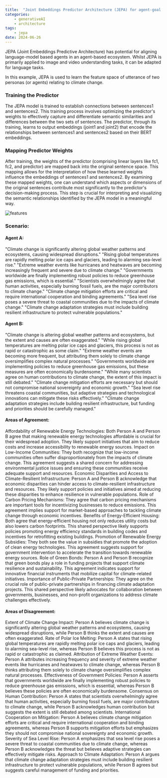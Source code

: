 ```yaml
---
title:  "Joint Embeddings Predictor Architecture (JEPA) for agent-goal affinity / alignment in agent based ecosystems"
categories: 
    - generativeAI
    - architecture
tags: 
    - jepa
date: 2024-06-26
---
```


JEPA (Joint Embeddings Predictive Architecture) has potential for aligning language-model based agents in an agent-based ecosystem. Whilst JEPA is primarily applied to image and video understanding tasks, it can be adapted for language tasks.

In this example, JEPA is used to learn the feature space of utterance of two personas (or agents) relating to climate change.

### Training the Predictor

The JEPA model is trained to establish connections between sentences1 and sentences2. This training process involves optimizing the predictor's weights to effectively capture and differentiate semantic similarities and differences between the two sets of sentences. The predictor, through its training, learns to output embeddings (joint1 and joint2) that encode the relationships between sentences1 and sentences2 based on their BERT embeddings.

### Mapping Predictor Weights

After training, the weights of the predictor (comprising linear layers like fc1, fc2, and predictor) are mapped back into the original sentence space. This mapping allows for the interpretation of how these learned weights influence the embeddings of sentences1 and sentences2. By examining these mapped weights, one can understand which aspects or dimensions of the original sentences contribute most significantly to the predictor's decision-making process. This step is crucial for interpreting and visualizing the semantic relationships identified by the JEPA model in a meaningful way.

![features](result.png)

### Scenario:

#### Agent A:

"Climate change is significantly altering global weather patterns and ecosystems, causing widespread disruptions." "Rising global temperatures are rapidly melting polar ice caps and glaciers, leading to alarming sea-level rise." "Extreme weather events like hurricanes and heatwaves are becoming increasingly frequent and severe due to climate change." "Governments worldwide are finally implementing robust policies to reduce greenhouse gas emissions, which is essential." "Scientists overwhelmingly agree that human activities, especially burning fossil fuels, are the major contributors to climate change." "Climate change mitigation efforts are critical and require international cooperation and binding agreements." "Sea level rise poses a severe threat to coastal communities due to the impacts of climate change." "Climate change adaptation strategies must include building resilient infrastructure to protect vulnerable populations."

#### Agent B:

"Climate change is altering global weather patterns and ecosystems, but the extent and causes are often exaggerated." "While rising global temperatures are melting polar ice caps and glaciers, this process is not as rapid or catastrophic as some claim." "Extreme weather events are becoming more frequent, but attributing them solely to climate change oversimplifies complex natural processes." "Governments worldwide are implementing policies to reduce greenhouse gas emissions, but these measures are often economically burdensome." "While many scientists agree on human contributions to climate change, the extent of this impact is still debated." "Climate change mitigation efforts are necessary but should not compromise national sovereignty and economic growth." "Sea level rise threatens coastal communities, but adaptive strategies and technological innovations can mitigate these risks effectively." "Climate change adaptation strategies include building resilient infrastructure, but funding and priorities should be carefully managed."

#### Areas of Agreement:

Affordability of Renewable Energy Technologies: Both Person A and Person B agree that making renewable energy technologies affordable is crucial for their widespread adoption. They likely support initiatives that aim to reduce costs and increase accessibility to renewable energy sources.
Impact on Low-Income Communities: They both recognize that low-income communities often suffer disproportionately from the impacts of climate change. This agreement suggests a shared concern for addressing environmental justice issues and ensuring these communities receive adequate support and resources.
Economic Disparities and Access to Climate-Resilient Infrastructure: Person A and Person B acknowledge that economic disparities can hinder access to climate-resilient infrastructure and resources. They likely support policies and initiatives aimed at reducing these disparities to enhance resilience in vulnerable populations.
Role of Carbon Pricing Mechanisms: They agree that carbon pricing mechanisms are important tools for incentivizing businesses to reduce emissions. This agreement implies support for market-based approaches to tackling climate change through economic incentives.
Benefits of Energy-Efficient Housing: Both agree that energy-efficient housing not only reduces utility costs but also lowers carbon footprints. This shared perspective likely supports policies promoting energy efficiency standards in building codes and incentives for retrofitting existing buildings.
Promotion of Renewable Energy Subsidies: They both see the value in subsidies that promote the adoption of clean energy technologies. This agreement suggests support for government intervention to accelerate the transition towards renewable energy sources.
Role of Green Bonds: Person A and Person B recognize that green bonds play a role in funding projects that support climate resilience and sustainability. This agreement indicates support for innovative financial instruments that mobilize capital for climate-related initiatives.
Importance of Public-Private Partnerships: They agree on the crucial role of public-private partnerships in financing climate adaptation projects. This shared perspective likely advocates for collaboration between governments, businesses, and non-profit organizations to address climate challenges effectively.

#### Areas of Disagreement:

Extent of Climate Change Impact: Person A believes climate change is significantly altering global weather patterns and ecosystems, causing widespread disruptions, while Person B thinks the extent and causes are often exaggerated.
Rate of Polar Ice Melting: Person A states that rising global temperatures are rapidly melting polar ice caps and glaciers, leading to alarming sea-level rise, whereas Person B believes this process is not as rapid or catastrophic as claimed.
Attribution of Extreme Weather Events: Person A attributes increasing frequency and severity of extreme weather events like hurricanes and heatwaves to climate change, whereas Person B thinks attributing them solely to climate change oversimplifies complex natural processes.
Effectiveness of Government Policies: Person A asserts that governments worldwide are finally implementing robust policies to reduce greenhouse gas emissions, which is essential, whereas Person B believes these policies are often economically burdensome.
Consensus on Human Contribution: Person A states that scientists overwhelmingly agree that human activities, especially burning fossil fuels, are major contributors to climate change, while Person B acknowledges human contribution but suggests the extent is still debated among scientists.
International Cooperation on Mitigation: Person A believes climate change mitigation efforts are critical and require international cooperation and binding agreements, whereas Person B supports mitigation efforts but emphasizes they should not compromise national sovereignty and economic growth.
Severity of Sea Level Rise: Person A emphasizes that sea level rise poses a severe threat to coastal communities due to climate change, whereas Person B acknowledges the threat but believes adaptive strategies can effectively mitigate risks.
Approach to Climate Adaptation: Person A argues that climate change adaptation strategies must include building resilient infrastructure to protect vulnerable populations, while Person B agrees but suggests careful management of funding and priorities.




